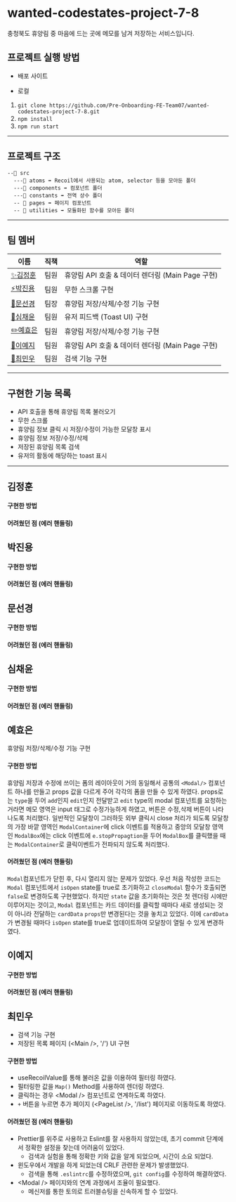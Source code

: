 # wanted-codestates-project-7-8

충청북도 휴양림 중 마음에 드는 곳에 메모를 남겨 저장하는 서비스입니다.

## 프로젝트 실행 방법

- 배포 사이트

- 로컬

1. `git clone https://github.com/Pre-Onboarding-FE-Team07/wanted-codestates-project-7-8.git`
2. `npm install`
3. `npm run start`

---

## 프로젝트 구조

```
--📁 src
  ---📁 atoms ➡ Recoil에서 사용되는 atom, selector 등을 모아둔 폴더
  ---📁 components ➡ 컴포넌트 폴더
  ---📁 constants ➡ 전역 상수 폴더
  -- 📁 pages ➡ 페이지 컴포넌트
  -- 📁 utilities ➡ 모듈화된 함수를 모아둔 폴더
```

---

## 팀 멤버

| 이름                                       | 직책 | 역할                                             |
| ------------------------------------------ | ---- | ------------------------------------------------ |
| [✨김정훈](https://github.com/jeonghun10)  | 팀원 | 휴양림 API 호출 & 데이터 렌더링 (Main Page 구현) |
| [⚡️박진용](https://github.com/jinyongp)   | 팀원 | 무한 스크롤 구현                                 |
| [🎨문선경](https://github.com/dev-seomoon) | 팀장 | 휴양림 저장/삭제/수정 기능 구현                  |
| [🚀심채윤](https://github.com/Lela12)      | 팀원 | 유저 피드백 (Toast UI) 구현                      |
| [✏️예효은](https://github.com/ye-yo)       | 팀원 | 휴양림 저장/삭제/수정 기능 구현                  |
| [🔨이예지](https://github.com/Lee-ye-ji)   | 팀원 | 휴양림 API 호출 & 데이터 렌더링 (Main Page 구현) |
| [🚚최민우](https://github.com/exxocism)    | 팀원 | 검색 기능 구현                                   |

---

## 구현한 기능 목록

- API 호출을 통해 휴양림 목록 불러오기
- 무한 스크롤
- 휴양림 정보 클릭 시 저장/수정이 가능한 모달창 표시
- 휴양림 정보 저장/수정/삭제
- 저장된 휴양림 목록 검색
- 유저의 활동에 해당하는 toast 표시

---

## 김정훈

#### 구현한 방법

#### 어려웠던 점 (에러 핸들링)

## 박진용

#### 구현한 방법

#### 어려웠던 점 (에러 핸들링)

## 문선경

#### 구현한 방법

#### 어려웠던 점 (에러 핸들링)

## 심채윤

#### 구현한 방법

#### 어려웠던 점 (에러 핸들링)

## 예효은

휴양림 저장/삭제/수정 기능 구현

#### 구현한 방법

휴양림 저장과 수정에 쓰이는 폼의 레이아웃이 거의 동일해서 공통의 `<Modal/>` 컴포넌트 하나를 만들고 props 값을 다르게 주어 각각의 폼을 만들 수 있게 하였다. props로는 `type`을 두어 `add`인지 `edit`인지 전달받고 `edit` type의 modal 컴포넌트를 요청하는 거라면 메모 영역은 input 태그로 수정가능하게 하였고, 버튼은 수정,삭제 버튼이 나타나도록 처리했다.
일반적인 모달창이 그러하듯 외부 클릭시 close 처리가 되도록 모달창의 가장 바깥 영역인 `ModalContainer`에 click 이벤트를 적용하고 중앙의 모달창 영역인 `ModalBox`에는 click 이벤트에 `e.stopPropagtion`을 두어 `ModalBox`를 클릭했을 때는 `ModalContainer`로 클릭이벤트가 전파되지 않도록 처리했다.

#### 어려웠던 점 (에러 핸들링)

`Modal`컴포넌트가 닫힌 후, 다시 열리지 않는 문제가 있었다. 우선 처음 작성한 코드는 `Modal` 컴포넌트에서 `isOpen` state를 true로 초기화하고 `closeModal` 함수가 호출되면 `false`로 변경하도록 구현했었다. 하지만 `state` 값을 초기화하는 것은 첫 렌더링 시에만 이루어지는 것이고, `Modal` 컴포넌트는 카드 데이터를 클릭할 때마다 새로 생성되는 것이 아니라 전달하는 `cardData` `props`만 변경된다는 것을 놓치고 있었다. 이에 `cardData`가 변경될 때마다 `isOpen` state를 true로 업데이트하여 모달창이 열릴 수 있게 변경하였다.

## 이예지

#### 구현한 방법

#### 어려웠던 점 (에러 핸들링)

## 최민우

- 검색 기능 구현
- 저장된 목록 페이지 (&lt;Main /&gt;, '/') UI 구현

#### 구현한 방법

- useRecoilValue를 통해 불러온 값을 이용하여 필터링 하였다.
- 필터링한 값을 `Map()` Method를 사용하여 렌더링 하였다.
- 클릭하는 경우 &lt;Modal /&gt; 컴포넌트로 연계하도록 하였다.
- `+` 버튼을 누르면 추가 페이지 (&lt;PageList /&gt;, '/list') 페이지로 이동하도록 하였다.

#### 어려웠던 점 (에러 핸들링)

- Prettier를 위주로 사용하고 Eslint를 잘 사용하지 않았는데, 초기 commit 단계에서 정확한 설정을 찾는데 어려움이 있었다.
  - 검색과 실험을 통해 정확한 키와 값을 알게 되었으며, 시간이 소요 되었다.
- 윈도우에서 개발을 하게 되었는데 CRLF 관련한 문제가 발생했었다.
  - 검색을 통해 `.eslintrc`를 수정하였으며, `git config`를 수정하여 해결하였다.
- &lt;Modal /&gt; 페이지와의 연계 과정에서 조율이 필요했다.
  - 메신저를 통한 토의로 트러블슈팅을 신속하게 할 수 있었다.
